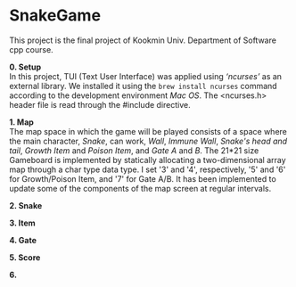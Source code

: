# SnakeGame
This project is the final project of Kookmin Univ. Department of Software cpp course.

**0. Setup**  
In this project, TUI (Text User Interface) was applied using _‘ncurses’_ as an external library. We installed it using the `brew install ncurses` command according to the development environment _Mac OS_. The <ncurses.h> header file is read through the #include directive.


**1. Map**  
The map space in which the game will be played consists of a space where the main character, _Snake_, can work, _Wall_, _Immune Wall_, _Snake's head and tail_, _Growth Item_ and _Poison Item_, and _Gate A_ and _B_. The 21*21 size Gameboard is implemented by statically allocating a two-dimensional array map through a char type data type. I set '3' and '4', respectively, '5' and '6' for Growth/Poison Item, and '7' for Gate A/B. It has been implemented to update some of the components of the map screen at regular intervals.


**2. Snake**

**3. Item**

**4. Gate**

**5. Score**

**6.**
